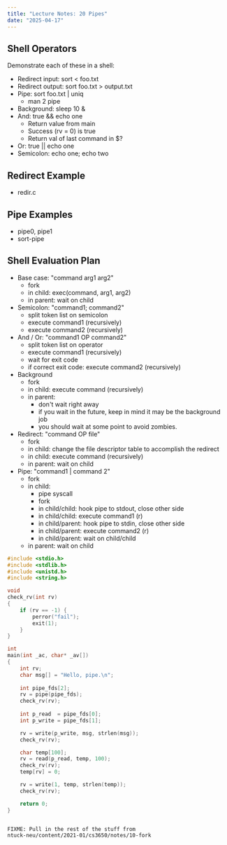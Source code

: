 ```yaml
---
title: "Lecture Notes: 20 Pipes"
date: "2025-04-17"
---
```


## Shell Operators

Demonstrate each of these in a shell:

 - Redirect input: sort < foo.txt
 - Redirect output: sort foo.txt > output.txt
 - Pipe: sort foo.txt | uniq
   - man 2 pipe
 - Background: sleep 10 &
 - And: true && echo one
   - Return value from main
   - Success (rv = 0) is true
   - Return val of last command in $?
 - Or: true || echo one
 - Semicolon: echo one; echo two

## Redirect Example

 - redir.c

## Pipe Examples

 - pipe0, pipe1
 - sort-pipe

## Shell Evaluation Plan

 - Base case: "command arg1 arg2"
   - fork
   - in child: exec(command, arg1, arg2)
   - in parent: wait on child
 - Semicolon: "command1; command2"
   - split token list on semicolon
   - execute command1 (recursively)
   - execute command2 (recursively)
 - And / Or: "command1 OP command2"
   - split token list on operator
   - execute command1 (recursively)
   - wait for exit code
   - if correct exit code: execute command2 (recursively)
 - Background
   - fork
   - in child: execute command (recursively)
   - in parent:
     - don't wait right away
     - if you wait in the future, keep in mind it may be the
       background job
     - you should wait at some point to avoid zombies.
 - Redirect: "command OP file" 
   - fork
   - in child: change the file descriptor table to accomplish the redirect
   - in child: execute command (recursively)
   - in parent: wait on child
 - Pipe: "command1 | command 2"
   - fork
   - in child:
     - pipe syscall
     - fork
     - in child/child: hook pipe to stdout, close other side
     - in child/child: execute command1 (r)
     - in child/parent: hook pipe to stdin, close other side
     - in child/parent: execute command2 (r)
     - in child/parent: wait on child/child
   - in parent: wait on child

```C
#include <stdio.h>
#include <stdlib.h>
#include <unistd.h>
#include <string.h>

void
check_rv(int rv)
{
    if (rv == -1) {
        perror("fail");
        exit(1);
    }
}

int
main(int _ac, char* _av[])
{
    int rv;
    char msg[] = "Hello, pipe.\n";
    
    int pipe_fds[2];
    rv = pipe(pipe_fds);
    check_rv(rv);
   
    int p_read  = pipe_fds[0];
    int p_write = pipe_fds[1];

    rv = write(p_write, msg, strlen(msg));
    check_rv(rv);

    char temp[100];
    rv = read(p_read, temp, 100);
    check_rv(rv);
    temp[rv] = 0;

    rv = write(1, temp, strlen(temp));
    check_rv(rv);

    return 0;
}
```
```

FIXME: Pull in the rest of the stuff from
ntuck-neu/content/2021-01/cs3650/notes/10-fork
